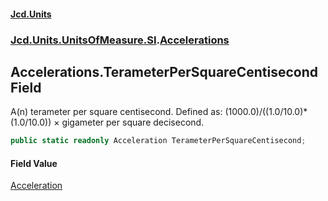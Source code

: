#### [Jcd.Units](index.md 'index')
### [Jcd.Units.UnitsOfMeasure.SI](Jcd.Units.UnitsOfMeasure.SI.md 'Jcd.Units.UnitsOfMeasure.SI').[Accelerations](Accelerations.md 'Jcd.Units.UnitsOfMeasure.SI.Accelerations')

## Accelerations.TerameterPerSquareCentisecond Field

A(n) terameter per square centisecond. Defined as: (1000.0)/((1.0/10.0)*(1.0/10.0)) × gigameter per square decisecond.

```csharp
public static readonly Acceleration TerameterPerSquareCentisecond;
```

#### Field Value
[Acceleration](Acceleration.md 'Jcd.Units.UnitTypes.Acceleration')